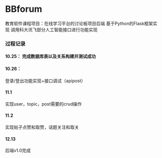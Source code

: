 # BBforum
教育软件课程项目：在线学习平台的讨论板项目后端
基于Python的Flask框架实现
调用科大讯飞部分人工智能接口进行功能实现

### 过程记录

#### 10.25： 完成数据库表以及关系构建并测试成功

#### 10.26：
登录/登出功能实现+接口调试（apipost）

#### 11.1
实现user，topic，post需要的crud操作

#### 11.2 
实现帖子点赞和取赞，话题关注和取关

#### 12.13
后端v1.0完成
